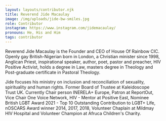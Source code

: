 ```yaml
---
layout: layouts/contributor.njk
title: Reverend Jide Macaulay
image: /img/uploads/jide-bw-smiles.jpg
role: Contributor
instagram: https://www.instagram.com/jidemacaulay/
pronouns: He, His and Him
tags: contributor
---
```

Reverend Jide Macaulay is the Founder and CEO of House Of Rainbow CIC. Openly gay British-Nigerian born in London, a Christian minister since 1998, Anglican Priest, inspirational speaker, author, poet, pastor and preacher, HIV Positive Activist, holds a degree in Law, masters degree in Theology and Post-graduate certificate in Pastoral Theology.

Jide focuses his ministry on inclusion and reconciliation of sexuality, spirituality and human rights. Former Board of Trustee at Kaleidoscope Trust UK. Currently Chair person INERELA+ Europe, Patron at ReportOut, Vice Chair One Voice Network, HIV - Mentor at Positive East, Nominee British LGBT Award 2021 - Top 10 Outstanding Contribution to LGBT+ Life, nOSCARS Award winner 2014, 2017, 2018, Volunteer Chaplain at Mildmay HIV Hospital and Volunteer Champion at Afruca Children's Charity.